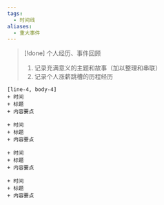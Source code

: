 ```yaml
---
tags:
  - 时间线
aliases:
  - 重大事件
---
```

> [!done] 个人经历、事件回顾
> 1. 记录充满意义的主题和故事（加以整理和串联）
> 2. 记录个人涨薪跳槽的历程经历


```timeline
[line-4, body-4]
+ 时间 
+ 标题
+ 内容要点

+ 时间 
+ 标题
+ 内容要点

+ 时间 
+ 标题
+ 内容要点

+ 时间 
+ 标题
+ 内容要点


```
